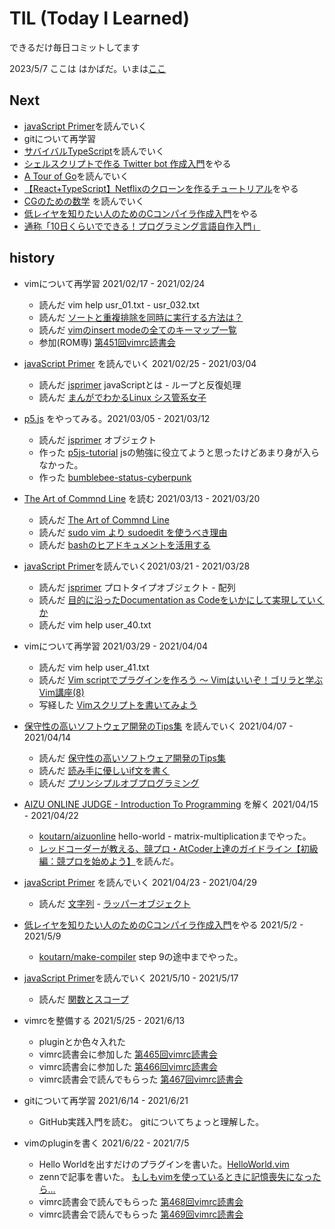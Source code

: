 # TIL (Today I Learned)
できるだけ毎日コミットしてます

2023/5/7
ここは はかばだ。いまは[ここ](https://zenn.dev/kouta/scraps/1c36c0ba4d09d3)

## Next
* [javaScript Primer](https://jsprimer.net/)を読んでいく
* gitについて再学習
* [サバイバルTypeScript](https://book.yyts.org/)を読んでいく
* [シェルスクリプトで作る Twitter bot 作成入門](https://zenn.dev/mattn/books/bb181f3f4731920f29a5)をやる
* [A Tour of Go](https://go-tour-jp.appspot.com/list)を読んでいく
* [【React+TypeScript】Netflixのクローンを作るチュートリアル](https://zenn.dev/gunners6518/books/4c4672f32dd100)をやる
* [CGのための数学](https://zenn.dev/mebiusbox/books/132b654aa02124) を読んでいく
* [低レイヤを知りたい人のためのCコンパイラ作成入門](https://www.sigbus.info/compilerbook)をやる
* [通称「10日くらいでできる！プログラミング言語自作入門」](http://essen.osask.jp/?a21_txt01)

## history
* vimについて再学習 2021/02/17 - 2021/02/24
    * 読んだ vim help usr_01.txt - usr_032.txt
    * 読んだ [ソートと重複排除を同時に実行する方法は？](https://vim.blue/sort-unique/)
    * 読んだ [vimのinsert modeの全てのキーマップ一覧](https://qiita.com/34ro/items/6163f595785ae99a632a)
    * 参加(ROM専) [第451回vimrc読書会](https://vim-jp.org/reading-vimrc/archive/451.html)

* [javaScript Primer](https://jsprimer.net/) を読んでいく 2021/02/25 - 2021/03/04
    * 読んだ [jsprimer](https://jsprimer.net/) javaScriptとは - ループと反復処理
    * 読んだ [まんがでわかるLinux シス管系女子](https://system-admin-girl.com/)

* [p5.js](ittps://p5js.jp/get-started/) をやってみる。2021/03/05 - 2021/03/12
    * 読んだ [jsprimer](https://jsprimer.net/) オブジェクト
    * 作った [p5js-tutorial](https://github.com/koutarn/p5js-tutorial) jsの勉強に役立てようと思ったけどあまり身が入らなかった。
    * 作った [bumblebee-status-cyberpunk](https://github.com/koutarn/bumblebee-status-cyberpunk)

* [The Art of Commnd Line](https://github.com/jlevy/the-art-of-command-line/blob/master/README-ja.md) を読む 2021/03/13 - 2021/03/20
    * 読んだ [The Art of Commnd Line](https://github.com/jlevy/the-art-of-command-line/blob/master/README-ja.md)
    * 読んだ [sudo vim より sudoedit を使うべき理由](https://w.vmeta.jp/tdiary/20120317.html)
    * 読んだ [bashのヒアドキュメントを活用する](https://qiita.com/take4s5i/items/e207cee4fb04385a9952)

* [javaScript Primer](https://jsprimer.net/)を読んでいく2021/03/21 - 2021/03/28
    * 読んだ [jsprimer](https://jsprimer.net/) プロトタイプオブジェクト - 配列
    * 読んだ [目的に沿ったDocumentation as Codeをいかにして実現していくか](https://speakerdeck.com/k1low/phperkaigi-2021?slide=49)
    * 読んだ vim help user_40.txt

* vimについて再学習 2021/03/29 - 2021/04/04
    * 読んだ vim help user_41.txt
    * 読んだ [Vim scriptでプラグインを作ろう 〜 Vimはいいぞ！ゴリラと学ぶVim講座(8)](https://knowledge.sakura.ad.jp/23436/)
    * 写経した [Vimスクリプトを書いてみよう](https://www.kaoriya.net/blog/2012/02/19/)

* [保守性の高いソフトウェア開発のTips集](https://zenn.dev/riku/books/36d9873ee1c0e6) を読んでいく 2021/04/07 - 2021/04/14
    * 読んだ [保守性の高いソフトウェア開発のTips集](https://zenn.dev/riku/books/36d9873ee1c0e6)
    * 読んだ [読み手に優しいif文を書く](https://qiita.com/Nossa/items/3fb1f1e4c429cacd3365)
    * 読んだ [プリンシプルオブプログラミング](https://www.amazon.co.jp/dp/B071V7MY82/ref=dp-kindle-redirect?_encoding=UTF8&btkr=1)

* [AIZU ONLINE JUDGE - Introduction To Programming](https://judge.u-aizu.ac.jp/onlinejudge/finder.jsp?course=ITP1) を解く 2021/04/15 - 2021/04/22
    * [koutarn/aizuonline](https://github.com/koutarn/aizuonline) hello-world - matrix-multiplicationまでやった。
    * [レッドコーダーが教える、競プロ・AtCoder上達のガイドライン【初級編：競プロを始めよう】](https://qiita.com/e869120/items/f1c6f98364d1443148b3)を読んだ。

* [javaScript Primer](https://jsprimer.net/) を読んでいく 2021/04/23 - 2021/04/29
    * 読んだ [文字列](https://jsprimer.net/basic/string/) - [ラッパーオブジェクト](https://jsprimer.net/basic/wrapper-object/)

* [低レイヤを知りたい人のためのCコンパイラ作成入門](https://www.sigbus.info/compilerbook)をやる 2021/5/2 - 2021/5/9
    * [koutarn/make-compiler](https://github.com/koutarn/make-compiler) step 9の途中までやった。

* [javaScript Primer](https://jsprimer.net/)を読んでいく 2021/5/10 - 2021/5/17
    * 読んだ [関数とスコープ](https://jsprimer.net/basic/function-scope/)

* vimrcを整備する 2021/5/25 - 2021/6/13
    * pluginとか色々入れた
    * vimrc読書会に参加した [第465回vimrc読書会](https://vim-jp.org/reading-vimrc/archive/465.html)
    * vimrc読書会に参加した [第466回vimrc読書会](https://vim-jp.org/reading-vimrc/archive/466.html)
    * vimrc読書会で読んでもらった [第467回vimrc読書会](https://vim-jp.org/reading-vimrc/archive/467.html)

* gitについて再学習 2021/6/14 - 2021/6/21
    * GitHub実践入門を読む。 gitについてちょっと理解した。

* vimのpluginを書く 2021/6/22 - 2021/7/5
    * Hello Worldを出すだけのプラグインを書いた。[HelloWorld.vim](https://github.com/koutarn/HelloWorld.vim) 
    * zennで記事を書いた。 [もしもvimを使っているときに記憶喪失になったら…](https://zenn.dev/kouta/articles/ab2d9df961238e)
    * vimrc読書会で読んでもらった [第468回vimrc読書会](https://vim-jp.org/reading-vimrc/archive/468.html)
    * vimrc読書会で読んでもらった [第469回vimrc読書会](https://vim-jp.org/reading-vimrc/archive/469.html)

